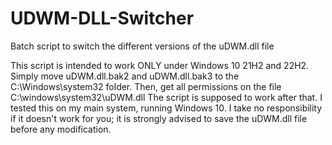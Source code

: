 # UDWM-DLL-Switcher
Batch script to switch the different versions of the uDWM.dll file

This script is intended to work ONLY under Windows 10 21H2 and 22H2.
Simply move uDWM.dll.bak2 and uDWM.dll.bak3 to the C:\Windows\system32 folder. Then, get all permissions on the file C:\windows\system32\uDWM.dll
The script is supposed to work after that. I tested this on my main system, running Windows 10. I take no responsibility if it doesn't work for you; it is strongly advised to save the uDWM.dll file before any modification.
